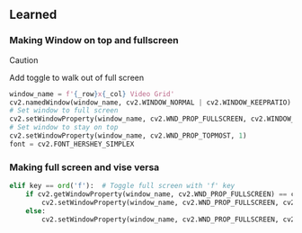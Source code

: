 
## Learned

### Making Window on top and fullscreen
> [!CAUTION]
> Add toggle to walk out of full screen
```Python
window_name = f'{_row}x{_col} Video Grid'
cv2.namedWindow(window_name, cv2.WINDOW_NORMAL | cv2.WINDOW_KEEPRATIO)
# Set window to full screen
cv2.setWindowProperty(window_name, cv2.WND_PROP_FULLSCREEN, cv2.WINDOW_FULLSCREEN)
# Set window to stay on top
cv2.setWindowProperty(window_name, cv2.WND_PROP_TOPMOST, 1)
font = cv2.FONT_HERSHEY_SIMPLEX
```

### Making full screen and vise versa

```Python
elif key == ord('f'):  # Toggle full screen with 'f' key
    if cv2.getWindowProperty(window_name, cv2.WND_PROP_FULLSCREEN) == cv2.WINDOW_FULLSCREEN:
        cv2.setWindowProperty(window_name, cv2.WND_PROP_FULLSCREEN, cv2.WINDOW_NORMAL)
    else:
        cv2.setWindowProperty(window_name, cv2.WND_PROP_FULLSCREEN, cv2.WINDOW_FULLSCREEN)
```